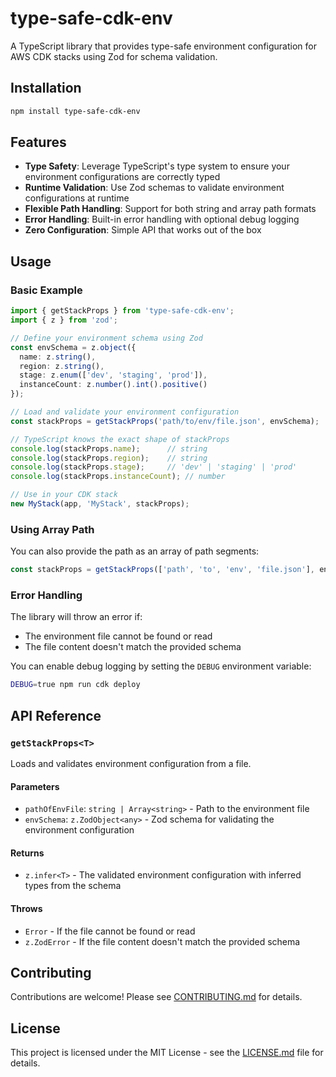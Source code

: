 # type-safe-cdk-env

A TypeScript library that provides type-safe environment configuration for AWS CDK stacks using Zod for schema validation.

## Installation

```bash
npm install type-safe-cdk-env
```

## Features

- **Type Safety**: Leverage TypeScript's type system to ensure your environment configurations are correctly typed
- **Runtime Validation**: Use Zod schemas to validate environment configurations at runtime
- **Flexible Path Handling**: Support for both string and array path formats
- **Error Handling**: Built-in error handling with optional debug logging
- **Zero Configuration**: Simple API that works out of the box

## Usage

### Basic Example

```typescript
import { getStackProps } from 'type-safe-cdk-env';
import { z } from 'zod';

// Define your environment schema using Zod
const envSchema = z.object({
  name: z.string(),
  region: z.string(),
  stage: z.enum(['dev', 'staging', 'prod']),
  instanceCount: z.number().int().positive()
});

// Load and validate your environment configuration
const stackProps = getStackProps('path/to/env/file.json', envSchema);

// TypeScript knows the exact shape of stackProps
console.log(stackProps.name);      // string
console.log(stackProps.region);    // string
console.log(stackProps.stage);     // 'dev' | 'staging' | 'prod'
console.log(stackProps.instanceCount); // number

// Use in your CDK stack
new MyStack(app, 'MyStack', stackProps);
```

### Using Array Path

You can also provide the path as an array of path segments:

```typescript
const stackProps = getStackProps(['path', 'to', 'env', 'file.json'], envSchema);
```

### Error Handling

The library will throw an error if:
- The environment file cannot be found or read
- The file content doesn't match the provided schema

You can enable debug logging by setting the `DEBUG` environment variable:

```bash
DEBUG=true npm run cdk deploy
```

## API Reference

### `getStackProps<T>`

Loads and validates environment configuration from a file.

#### Parameters

- `pathOfEnvFile`: `string | Array<string>` - Path to the environment file
- `envSchema`: `z.ZodObject<any>` - Zod schema for validating the environment configuration

#### Returns

- `z.infer<T>` - The validated environment configuration with inferred types from the schema

#### Throws

- `Error` - If the file cannot be found or read
- `z.ZodError` - If the file content doesn't match the provided schema

## Contributing

Contributions are welcome! Please see [CONTRIBUTING.md](CONTRIBUTING.md) for details.

## License

This project is licensed under the MIT License - see the [LICENSE.md](LICENSE.md) file for details.